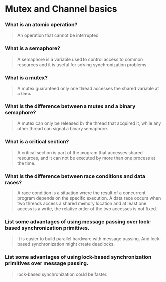 # Mutex and Channel basics

### What is an atomic operation?
> An operation that cannot be interrupted

### What is a semaphore?
> A semaphore is a variable used to control access to common resources and it is useful for solving synchronization problems.

### What is a mutex?
> A mutex guaranteed only one thread accesses the shared variable at a time.

### What is the difference between a mutex and a binary semaphore?
> A mutex can only be released by the thread that acquired it, while any other thread can signal a binary semaphore.

### What is a critical section?
> A critical section is part of the program that accesses shared resources, and it can not be executed by more than one process at the time.

### What is the difference between race conditions and data races?
 > A race condition is a situation where the result of a concurrent program depends on the specific execution.
 A data race occurs when two threads access a shared memory location and at least one access is a write, the relative order of the two accesses is not fixed.

### List some advantages of using message passing over lock-based synchronization primitives.
> It is easier to build parallel hardware with message passing. And lock-based synchronization might create deadlocks.

### List some advantages of using lock-based synchronization primitives over message passing.
> lock-based synchronization could be faster.
